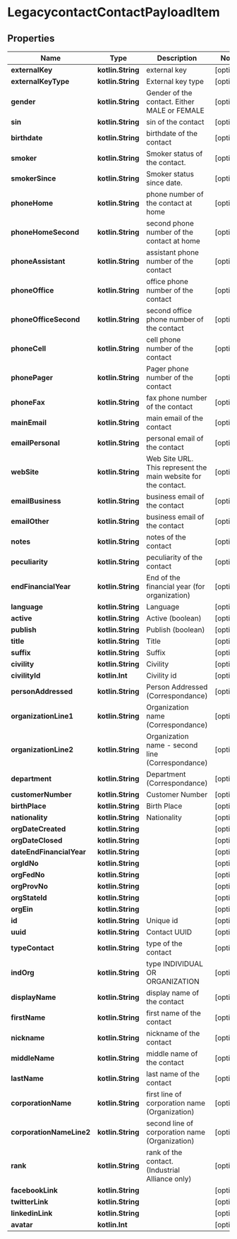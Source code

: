 
# LegacycontactContactPayloadItem

## Properties
Name | Type | Description | Notes
------------ | ------------- | ------------- | -------------
**externalKey** | **kotlin.String** | external key |  [optional]
**externalKeyType** | **kotlin.String** | External key type |  [optional]
**gender** | **kotlin.String** | Gender of the contact. Either MALE or FEMALE |  [optional]
**sin** | **kotlin.String** | sin of the contact |  [optional]
**birthdate** | **kotlin.String** | birthdate of the contact |  [optional]
**smoker** | **kotlin.String** | Smoker status of the contact. |  [optional]
**smokerSince** | **kotlin.String** | Smoker status since date. |  [optional]
**phoneHome** | **kotlin.String** | phone number of the contact at home |  [optional]
**phoneHomeSecond** | **kotlin.String** | second phone number of the contact at home |  [optional]
**phoneAssistant** | **kotlin.String** | assistant phone number of the contact |  [optional]
**phoneOffice** | **kotlin.String** | office phone number of the contact |  [optional]
**phoneOfficeSecond** | **kotlin.String** | second office phone number of the contact |  [optional]
**phoneCell** | **kotlin.String** | cell phone number of the contact |  [optional]
**phonePager** | **kotlin.String** | Pager phone number of the contact |  [optional]
**phoneFax** | **kotlin.String** | fax phone number of the contact |  [optional]
**mainEmail** | **kotlin.String** | main email of the contact |  [optional]
**emailPersonal** | **kotlin.String** | personal email of the contact |  [optional]
**webSite** | **kotlin.String** | Web Site URL. This represent the main website for the contact. |  [optional]
**emailBusiness** | **kotlin.String** | business email of the contact |  [optional]
**emailOther** | **kotlin.String** | business email of the contact |  [optional]
**notes** | **kotlin.String** | notes of the contact |  [optional]
**peculiarity** | **kotlin.String** | peculiarity of the contact |  [optional]
**endFinancialYear** | **kotlin.String** | End of the financial year (for organization) |  [optional]
**language** | **kotlin.String** | Language |  [optional]
**active** | **kotlin.String** | Active (boolean) |  [optional]
**publish** | **kotlin.String** | Publish (boolean) |  [optional]
**title** | **kotlin.String** | Title |  [optional]
**suffix** | **kotlin.String** | Suffix |  [optional]
**civility** | **kotlin.String** | Civility |  [optional]
**civilityId** | **kotlin.Int** | Civility id |  [optional]
**personAddressed** | **kotlin.String** | Person Addressed (Correspondance) |  [optional]
**organizationLine1** | **kotlin.String** | Organization name (Correspondance) |  [optional]
**organizationLine2** | **kotlin.String** | Organization name - second line (Correspondance) |  [optional]
**department** | **kotlin.String** | Department (Correspondance) |  [optional]
**customerNumber** | **kotlin.String** | Customer Number |  [optional]
**birthPlace** | **kotlin.String** | Birth Place |  [optional]
**nationality** | **kotlin.String** | Nationality |  [optional]
**orgDateCreated** | **kotlin.String** |  |  [optional]
**orgDateClosed** | **kotlin.String** |  |  [optional]
**dateEndFinancialYear** | **kotlin.String** |  |  [optional]
**orgIdNo** | **kotlin.String** |  |  [optional]
**orgFedNo** | **kotlin.String** |  |  [optional]
**orgProvNo** | **kotlin.String** |  |  [optional]
**orgStateId** | **kotlin.String** |  |  [optional]
**orgEin** | **kotlin.String** |  |  [optional]
**id** | **kotlin.String** | Unique id |  [optional]
**uuid** | **kotlin.String** | Contact UUID |  [optional]
**typeContact** | **kotlin.String** | type of the contact |  [optional]
**indOrg** | **kotlin.String** | type INDIVIDUAL OR ORGANIZATION |  [optional]
**displayName** | **kotlin.String** | display name of the contact |  [optional]
**firstName** | **kotlin.String** | first name of the contact |  [optional]
**nickname** | **kotlin.String** | nickname of the contact |  [optional]
**middleName** | **kotlin.String** | middle name of the contact |  [optional]
**lastName** | **kotlin.String** | last name of the contact |  [optional]
**corporationName** | **kotlin.String** | first line of corporation name (Organization) |  [optional]
**corporationNameLine2** | **kotlin.String** | second line of corporation name (Organization) |  [optional]
**rank** | **kotlin.String** | rank of the contact. (Industrial Alliance only) |  [optional]
**facebookLink** | **kotlin.String** |  |  [optional]
**twitterLink** | **kotlin.String** |  |  [optional]
**linkedinLink** | **kotlin.String** |  |  [optional]
**avatar** | **kotlin.Int** |  |  [optional]



